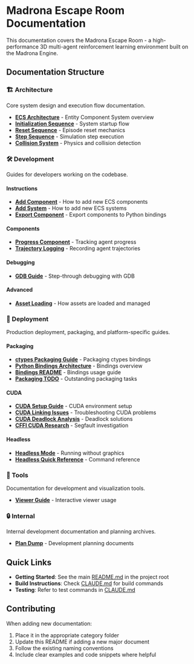 # Madrona Escape Room Documentation

This documentation covers the Madrona Escape Room - a high-performance 3D multi-agent reinforcement learning environment built on the Madrona Engine.

## Documentation Structure

### 🏗️ Architecture
Core system design and execution flow documentation.

- [**ECS Architecture**](architecture/ECS_ARCHITECTURE.md) - Entity Component System overview
- [**Initialization Sequence**](architecture/INITIALIZATION_SEQUENCE.md) - System startup flow
- [**Reset Sequence**](architecture/RESET_SEQUENCE.md) - Episode reset mechanics
- [**Step Sequence**](architecture/STEP_SEQUENCE.md) - Simulation step execution
- [**Collision System**](architecture/COLLISION_SYSTEM.md) - Physics and collision detection

### 🛠️ Development
Guides for developers working on the codebase.

#### Instructions
- [**Add Component**](development/instructions/ADD_COMPONENT.md) - How to add new ECS components
- [**Add System**](development/instructions/ADD_SYSTEM.md) - How to add new ECS systems
- [**Export Component**](development/instructions/EXPORT_COMPONENT.md) - Export components to Python bindings

#### Components
- [**Progress Component**](development/components/using_progress_component.md) - Tracking agent progress
- [**Trajectory Logging**](development/components/using_trajectory_logging.md) - Recording agent trajectories

#### Debugging
- [**GDB Guide**](development/debugging/GDB_GUIDE.md) - Step-through debugging with GDB

#### Advanced
- [**Asset Loading**](development/advanced/ASSET_LOADING.md) - How assets are loaded and managed

### 🚀 Deployment
Production deployment, packaging, and platform-specific guides.

#### Packaging
- [**ctypes Packaging Guide**](deployment/packaging/CTYPES_PACKAGING_GUIDE.md) - Packaging ctypes bindings
- [**Python Bindings Architecture**](deployment/packaging/PYTHON_BINDINGS_ARCHITECTURE.md) - Bindings overview
- [**Bindings README**](deployment/packaging/README_BINDINGS.md) - Bindings usage guide
- [**Packaging TODO**](deployment/packaging/PACKAGING_TODO.md) - Outstanding packaging tasks

#### CUDA
- [**CUDA Setup Guide**](deployment/cuda/CUDA_SETUP_GUIDE.md) - CUDA environment setup
- [**CUDA Linking Issues**](deployment/cuda/DEBUGGING_CUDA_LINKING_ISSUES.md) - Troubleshooting CUDA problems
- [**CUDA Deadlock Analysis**](deployment/cuda/CUDA_DEADLOCK_SOLUTION_ANALYSIS.md) - Deadlock solutions
- [**CFFI CUDA Research**](deployment/cuda/CFFI_CUDA_SEGFAULT_RESEARCH.md) - Segfault investigation

#### Headless
- [**Headless Mode**](deployment/headless/HEADLESS_MODE.md) - Running without graphics
- [**Headless Quick Reference**](deployment/headless/HEADLESS_QUICK_REFERENCE.md) - Command reference

### 🔧 Tools
Documentation for development and visualization tools.

- [**Viewer Guide**](tools/VIEWER_GUIDE.md) - Interactive viewer usage

### 🔒 Internal
Internal development documentation and planning archives.

- [**Plan Dump**](internal/plan_dump/) - Development planning documents

## Quick Links

- **Getting Started**: See the main [README.md](../README.md) in the project root
- **Build Instructions**: Check [CLAUDE.md](../CLAUDE.md) for build commands
- **Testing**: Refer to test commands in [CLAUDE.md](../CLAUDE.md)

## Contributing

When adding new documentation:
1. Place it in the appropriate category folder
2. Update this README if adding a new major document
3. Follow the existing naming conventions
4. Include clear examples and code snippets where helpful